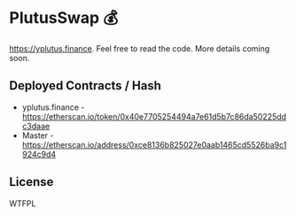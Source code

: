# PlutusSwap 💰

https://yplutus.finance. Feel free to read the code. More details coming soon.

## Deployed Contracts / Hash

- yplutus.finance - https://etherscan.io/token/0x40e7705254494a7e61d5b7c86da50225ddc3daae
- Master - https://etherscan.io/address/0xce8136b825027e0aab1465cd5526ba9c1924c9d4

## License

WTFPL
